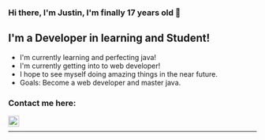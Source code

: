 ### Hi there, I'm Justin, I'm finally 17 years old 👋

## I'm a Developer in learning and Student!
-  I'm currently learning and perfecting java!
-  I'm currently getting into to web developer!
-  I hope to see myself doing amazing things in the near future.
- Goals: Become a web developer and master java.

### Contact me here:
[<img align="left" alt="JusTinDev1 | Twitter" width="22px" src="https://cdn.jsdelivr.net/npm/simple-icons@v3/icons/twitter.svg" />][twitter]

<br />

---


[twitter]: https://twitter.com/ImJusTinYT

